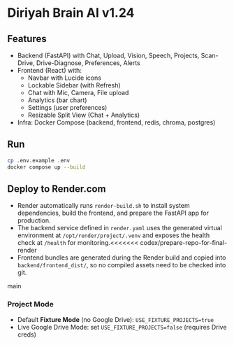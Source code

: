 # Diriyah Brain AI v1.24

## Features
- Backend (FastAPI) with Chat, Upload, Vision, Speech, Projects, Scan-Drive, Drive-Diagnose, Preferences, Alerts
- Frontend (React) with:
  - Navbar with Lucide icons
  - Lockable Sidebar (with Refresh)
  - Chat with Mic, Camera, File upload
  - Analytics (bar chart)
  - Settings (user preferences)
  - Resizable Split View (Chat + Analytics)
- Infra: Docker Compose (backend, frontend, redis, chroma, postgres)

## Run
```bash
cp .env.example .env
docker compose up --build
```

## Deploy to Render.com
- Render automatically runs `render-build.sh` to install system dependencies, build the
  frontend, and prepare the FastAPI app for production.
- The backend service defined in `render.yaml` uses the generated virtual environment at
  `/opt/render/project/.venv` and exposes the health check at `/health` for monitoring.<<<<<<< codex/prepare-repo-for-final-render
- Frontend bundles are generated during the Render build and copied into
  `backend/frontend_dist/`, so no compiled assets need to be checked into git.

 main

### Project Mode
- Default **Fixture Mode** (no Google Drive): `USE_FIXTURE_PROJECTS=true`
- Live Google Drive Mode: set `USE_FIXTURE_PROJECTS=false` (requires Drive creds)

